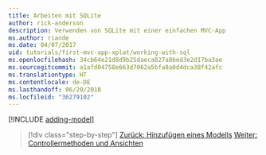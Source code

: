 ```yaml
---
title: Arbeiten mit SQLite
author: rick-anderson
description: Verwenden von SQLite mit einer einfachen MVC-App
ms.author: riande
ms.date: 04/07/2017
uid: tutorials/first-mvc-app-xplat/working-with-sql
ms.openlocfilehash: 34cb64e21d8d9b25daeca827a8bed3e2d17ba3ae
ms.sourcegitcommit: a1afd04758e663d7062a5bfa8a0d4dca38f42afc
ms.translationtype: HT
ms.contentlocale: de-DE
ms.lasthandoff: 06/20/2018
ms.locfileid: "36279102"
---
```

[!INCLUDE [adding-model](../../includes/mvc-intro/sql.md)]

> [!div class="step-by-step"]
> [Zurück: Hinzufügen eines Modells](adding-model.md)
> [Weiter: Controllermethoden und Ansichten](controller-methods-views.md)
